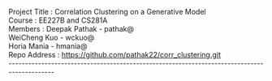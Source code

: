 Project Title : Correlation Clustering on a Generative Model<br/>
Course :        EE227B and CS281A<br/>
Members :       Deepak Pathak - pathak@<br/>
                WeiCheng Kuo - wckuo@<br/>
                Horia Mania - hmania@<br/>
Repo Address : 	https://github.com/pathak22/corr_clustering.git<br/>
--------------------------------------------------------------------------------------------<br/>
